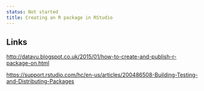 ```yaml
---
status: Not started
title: Creating an R package in RStudio
---
```


## Links

http://datavu.blogspot.co.uk/2015/01/how-to-create-and-publish-r-package-on.html

https://support.rstudio.com/hc/en-us/articles/200486508-Building-Testing-and-Distributing-Packages
